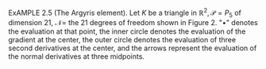 ExAMPLE 2.5 (The Argyris element). Let $K$ be a triangle in $\mathbb{R}^2, \mathcal{P}=P_5$ of dimension 21, $\mathcal{N}=$ the 21 degrees of freedom shown in Figure 2. "•" denotes the evaluation at that point, the inner circle denotes the evaluation of the gradient at the center, the outer circle denotes the evaluation of three second derivatives at the center, and the arrows represent the evaluation of the normal derivatives at three midpoints.